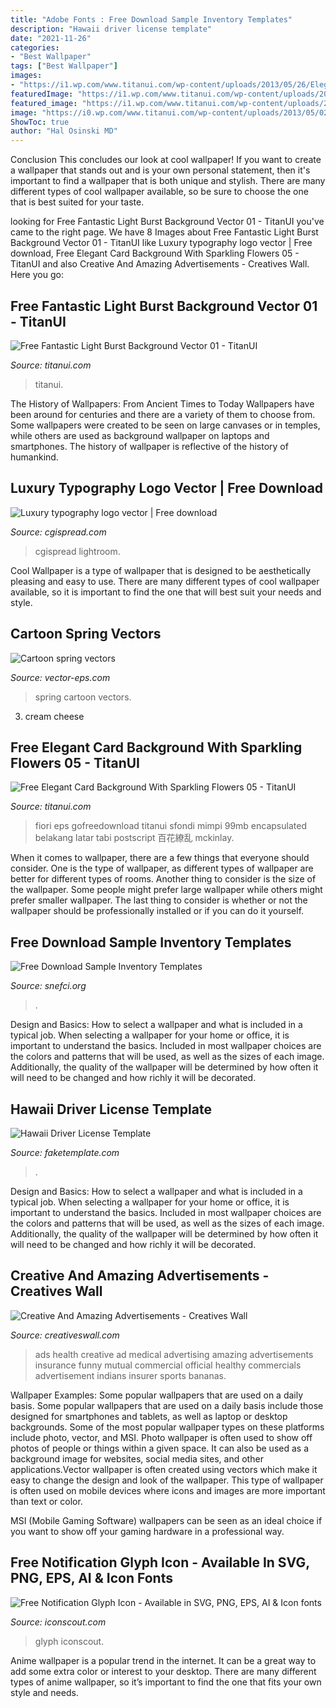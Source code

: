 ```yaml
---
title: "Adobe Fonts : Free Download Sample Inventory Templates"
description: "Hawaii driver license template"
date: "2021-11-26"
categories:
- "Best Wallpaper"
tags: ["Best Wallpaper"]
images:
- "https://i1.wp.com/www.titanui.com/wp-content/uploads/2013/05/26/Elegant-Card-Background-With-Sparkling-Flowers-05.jpg?fit=478%2C509&amp;ssl=1"
featuredImage: "https://i1.wp.com/www.titanui.com/wp-content/uploads/2013/05/26/Elegant-Card-Background-With-Sparkling-Flowers-05.jpg?fit=478%2C509&amp;ssl=1"
featured_image: "https://i1.wp.com/www.titanui.com/wp-content/uploads/2013/05/26/Elegant-Card-Background-With-Sparkling-Flowers-05.jpg?fit=478%2C509&amp;ssl=1"
image: "https://i0.wp.com/www.titanui.com/wp-content/uploads/2013/05/02/Fantastic-Light-Burst-Background-Vector-01.jpg?fit=546%2C519&amp;ssl=1"
ShowToc: true
author: "Hal Osinski MD"
---
```



Conclusion
This concludes our look at cool wallpaper! If you want to create a wallpaper that stands out and is your own personal statement, then it's important to find a wallpaper that is both unique and stylish. There are many different types of cool wallpaper available, so be sure to choose the one that is best suited for your taste.

	

		
looking for Free Fantastic Light Burst Background Vector 01 - TitanUI you've came to the right page. We have 8 Images about Free Fantastic Light Burst Background Vector 01 - TitanUI like Luxury typography logo vector | Free download, Free Elegant Card Background With Sparkling Flowers 05 - TitanUI and also Creative And Amazing Advertisements - Creatives Wall. Here you go:
		
    
## Free Fantastic Light Burst Background Vector 01 - TitanUI

<img loading=lazy src="https://i0.wp.com/www.titanui.com/wp-content/uploads/2013/05/02/Fantastic-Light-Burst-Background-Vector-01.jpg?fit=546%2C519&amp;ssl=1" onerror="this.onerror=null;this.src='https://tse4.mm.bing.net/th?id=OIP.YZ8hEwOWET8UglRxsUGnYAHaHC&amp;pid=15.1';" alt="Free Fantastic Light Burst Background Vector 01 - TitanUI">

_Source: titanui.com_

>titanui. 

	

The History of Wallpapers: From Ancient Times to Today
Wallpapers have been around for centuries and there are a variety of them to choose from. Some wallpapers were created to be seen on large canvases or in temples, while others are used as background wallpaper on laptops and smartphones. The history of wallpaper is reflective of the history of humankind.

    
## Luxury Typography Logo Vector | Free Download

<img loading=lazy src="https://cgispread.com/wp-content/uploads/2015/04/Luxury-typography-logo-vector-737x1030.jpg" onerror="this.onerror=null;this.src='https://tse3.mm.bing.net/th?id=OIP.NJ5u4W3Krzdhqp3CeVy99AHaKW&amp;pid=15.1';" alt="Luxury typography logo vector | Free download">

_Source: cgispread.com_

>cgispread lightroom. 

	

Cool Wallpaper is a type of wallpaper that is designed to be aesthetically pleasing and easy to use. There are many different types of cool wallpaper available, so it is important to find the one that will best suit your needs and style.

    
## Cartoon Spring Vectors

<img loading=lazy src="https://www.vector-eps.com/wp-content/uploads/2018/03/cartoon-spring-vectors.jpg" onerror="this.onerror=null;this.src='https://tse3.mm.bing.net/th?id=OIP.X3qHPKkY-caiJdO8v5eKvwAAAA&amp;pid=15.1';" alt="Cartoon spring vectors">

_Source: vector-eps.com_

>spring cartoon vectors. 

	

3. cream cheese 

    
## Free Elegant Card Background With Sparkling Flowers 05 - TitanUI

<img loading=lazy src="https://i1.wp.com/www.titanui.com/wp-content/uploads/2013/05/26/Elegant-Card-Background-With-Sparkling-Flowers-05.jpg?fit=478%2C509&amp;ssl=1" onerror="this.onerror=null;this.src='https://tse2.mm.bing.net/th?id=OIP.vY03WLD0Wsvia_q8yE72-QHaH4&amp;pid=15.1';" alt="Free Elegant Card Background With Sparkling Flowers 05 - TitanUI">

_Source: titanui.com_

>fiori eps gofreedownload titanui sfondi mimpi 99mb encapsulated belakang latar tabi postscript 百花繚乱 mckinlay. 

	

When it comes to wallpaper, there are a few things that everyone should consider. One is the type of wallpaper, as different types of wallpaper are better for different types of rooms. Another thing to consider is the size of the wallpaper. Some people might prefer large wallpaper while others might prefer smaller wallpaper. The last thing to consider is whether or not the wallpaper should be professionally installed or if you can do it yourself.

    
## Free Download Sample Inventory Templates

<img loading=lazy src="http://snefci.org/wp-content/uploads/2019/10/Property-Inventory-Excel-s-Sample.jpg" onerror="this.onerror=null;this.src='https://tse4.mm.bing.net/th?id=OIP.TYgQU-W8KthgDjPyDbJeDgHaEv&amp;pid=15.1';" alt="Free Download Sample Inventory Templates">

_Source: snefci.org_

>. 

	

Design and Basics: How to select a wallpaper and what is included in a typical job.
When selecting a wallpaper for your home or office, it is important to understand the basics. Included in most wallpaper choices are the colors and patterns that will be used, as well as the sizes of each image. Additionally, the quality of the wallpaper will be determined by how often it will need to be changed and how richly it will be decorated.

    
## Hawaii Driver License Template

<img loading=lazy src="https://www.faketemplate.com/wp-content/uploads/2020/06/hawaii-driver-license-template-02-540x540.jpg" onerror="this.onerror=null;this.src='https://tse1.mm.bing.net/th?id=OIP.BVkxxl0HFrcw3AhUjAb9tAHaHa&amp;pid=15.1';" alt="Hawaii Driver License Template">

_Source: faketemplate.com_

>. 

	

Design and Basics: How to select a wallpaper and what is included in a typical job.
When selecting a wallpaper for your home or office, it is important to understand the basics. Included in most wallpaper choices are the colors and patterns that will be used, as well as the sizes of each image. Additionally, the quality of the wallpaper will be determined by how often it will need to be changed and how richly it will be decorated.

    
## Creative And Amazing Advertisements - Creatives Wall

<img loading=lazy src="https://www.creativeswall.com/wp-content/uploads/2014/04/Official-Health-Insurer-of-The-Indians-2-o.jpg" onerror="this.onerror=null;this.src='https://tse1.mm.bing.net/th?id=OIP.zn_7yLluAMpBU75edwyetAHaLf&amp;pid=15.1';" alt="Creative And Amazing Advertisements - Creatives Wall">

_Source: creativeswall.com_

>ads health creative ad medical advertising amazing advertisements insurance funny mutual commercial official healthy commercials advertisement indians insurer sports bananas. 

	

Wallpaper Examples: Some popular wallpapers that are used on a daily basis.
Some popular wallpapers that are used on a daily basis include those designed for smartphones and tablets, as well as laptop or desktop backgrounds. Some of the most popular wallpaper types on these platforms include photo, vector, and MSI. 
Photo wallpaper is often used to show off photos of people or things within a given space. It can also be used as a background image for websites, social media sites, and other applications.Vector wallpaper is often created using vectors which make it easy to change the design and look of the wallpaper. This type of wallpaper is often used on mobile devices where icons and images are more important than text or color. 

MSI (Mobile Gaming Software) wallpapers can be seen as an ideal choice if you want to show off your gaming hardware in a professional way.

    
## Free Notification Glyph Icon - Available In SVG, PNG, EPS, AI &amp; Icon Fonts

<img loading=lazy src="https://cdn.iconscout.com/icon/premium/png-512-thumb/notification-1614268-1368970.png" onerror="this.onerror=null;this.src='https://tse3.mm.bing.net/th?id=OIP.aps72f95DD7irCHPp30vFAHaHa&amp;pid=15.1';" alt="Free Notification Glyph Icon - Available in SVG, PNG, EPS, AI &amp; Icon fonts">

_Source: iconscout.com_

>glyph iconscout. 

	

Anime wallpaper is a popular trend in the internet. It can be a great way to add some extra color or interest to your desktop. There are many different types of anime wallpaper, so it’s important to find the one that fits your own style and needs.

